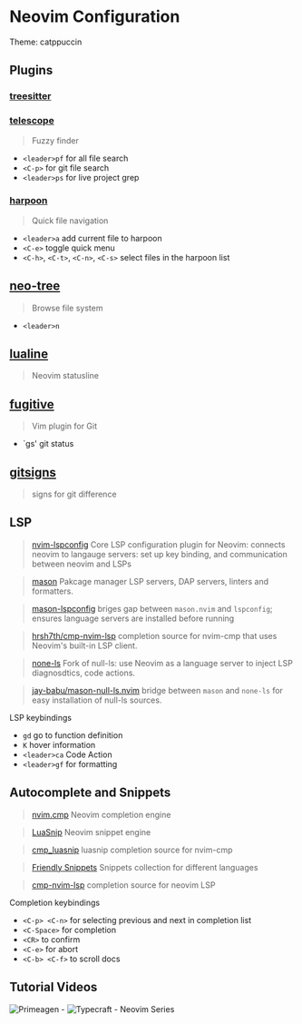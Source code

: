# Neovim Configuration

Theme: catppuccin

## Plugins

### [treesitter](https://github.com/nvim-treesitter/nvim-treesitter)

### [telescope](https://github.com/nvim-telescope/telescope.nvim)

> Fuzzy finder

- `<leader>pf` for all file search
- `<C-p>` for git file search
- `<leader>ps` for live project grep

### [harpoon](https://github.com/ThePrimeagen/harpoon/tree/harpoon2)

> Quick file navigation

- `<leader>a` add current file to harpoon
- `<C-e>` toggle quick menu
- `<C-h>`, `<C-t>`, `<C-n>`, `<C-s>` select files in the harpoon list

## [neo-tree](https://github.com/nvim-neo-tree/neo-tree.nvim)

> Browse file system

- `<leader>n`

## [lualine](https://github.com/nvim-lualine/lualine.nvim)

> Neovim statusline

## [fugitive](https://github.com/tpope/vim-fugitive)

> Vim plugin for Git

- `<leader>gs' git status

## [gitsigns](https://github.com/lewis6991/gitsigns.nvim)

> signs for git difference

## LSP

> [nvim-lspconfig](williamboman/mason-lspconfig.nvim) Core LSP configuration plugin for Neovim: connects neovim to langauge servers: set up key binding, and communication between neovim and LSPs

> [mason](williamboman/mason.nvim) Pakcage manager LSP servers, DAP servers, linters and formatters.

> [mason-lspconfig](williamboman/mason-lspconfig.nvim) briges gap between `mason.nvim` and `lspconfig`; ensures language servers are installed before running

> [hrsh7th/cmp-nvim-lsp](hrsh7th/cmp-nvim-lsp) completion source for nvim-cmp that uses Neovim's built-in LSP client.

> [none-ls](nvimtools/none-ls.nvim) Fork of null-ls: use Neovim as a language server to inject LSP diagnosdtics, code actions.

> [jay-babu/mason-null-ls.nvim](jay-babu/mason-null-ls.nvim) bridge between `mason` and `none-ls` for easy installation of null-ls sources.

LSP keybindings

- `gd` go to function definition
- `K` hover information
- `<leader>ca` Code Action
- `<leader>gf` for formatting

## Autocomplete and Snippets

> [nvim.cmp](https://github.com/hrsh7th/nvim-cmp) Neovim completion engine

> [LuaSnip](https://github.com/L3MON4D3/LuaSnip) Neovim snippet engine

> [cmp_luasnip](https://github.com/saadparwaiz1/cmp_luasnip) luasnip completion source for nvim-cmp

> [Friendly Snippets](https://github.com/rafamadriz/friendly-snippets) Snippets collection for different languages

> [cmp-nvim-lsp](https://github.com/sar/cmp-lsp.nvim) completion source for neovim LSP

Completion keybindings

- `<C-p> <C-n>` for selecting previous and next in completion list
- `<C-Space>` for completion
- `<CR>` to confirm
- `<C-e>` for abort
- `<C-b> <C-f>` to scroll docs

## Tutorial Videos

![Primeagen - ](https://www.youtube.com/watch?v=w7i4amO_zaE&t)
![Typecraft - Neovim Series]()
